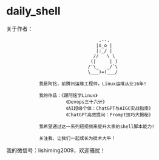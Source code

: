 # daily_shell
关于作者：

                                      .--.
                                     |o_o |
                                     |:_/ |
                                    //   \ \
                                   (|     | )
                                  /'\_   _/`\
                                  \___)=(___/

                我是阿铭，前腾讯运维工程师，Linux运维从业16年!

                我的作品：《跟阿铭学Linux》
                          《Devops三十六计》
                          《AI超级个体：ChatGPT与AIGC实战指南》
                          《ChatGPT高效提问：Prompt技巧大揭秘》

                我希望通过这一系列短视频来提升大家的shell脚本能力!

                关注我，让我们一起成长为技术大牛！

我的微信号：lishiming2009，欢迎骚扰！
